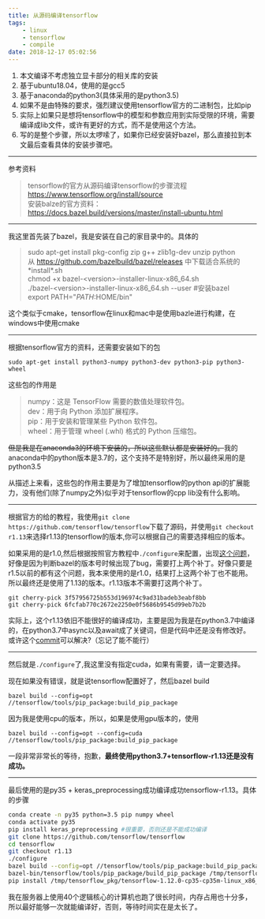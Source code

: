 ```yaml
---
title: 从源码编译tensorflow
tags: 
    - linux
    - tensorflow
    - compile
date: 2018-12-17 05:02:56
---
```


1. 本文编译不考虑独立显卡部分的相关库的安装
2. 基于ubuntu18.04，使用的是gcc5
3. 基于anaconda的python3(具体采用的是python3.5)
4. 如果不是由特殊的要求，强烈建议使用tensorflow官方的二进制包，比如pip
5. 实际上如果只是想将tensorflow中的模型和参数应用到实际受限的环境，需要编译成lib文件，或许有更好的方式，而不是使用这个方法。
6. 写的是整个步骤，所以太啰嗦了，如果你已经安装好bazel，那么直接拉到本文最后查看具体的安装步骤吧。

<!--more-->

----

参考资料  
> tensorflow的官方从源码编译tensorflow的步骤流程 https://www.tensorflow.org/install/source  
> 安装balze的官方资料： https://docs.bazel.build/versions/master/install-ubuntu.html  

----

我这里首先装了bazel，我是安装在自己的家目录中的。具体的  
> sudo apt-get install pkg-config zip g++ zlib1g-dev unzip python  
> 从 https://github.com/bazelbuild/bazel/releases 中下载适合系统的\*install\*.sh  
> chmod +x bazel-<version\>-installer-linux-x86_64.sh  
> ./bazel-<version\>-installer-linux-x86_64.sh --user #安装bazel  
> export PATH="$PATH:$HOME/bin"

这个类似于cmake，tensorflow在linux和mac中是使用bazle进行构建，在windows中使用cmake

----

根据tensorflow官方的资料，还需要安装如下的包  

`sudo apt-get install python3-numpy python3-dev python3-pip python3-wheel`

这些包的作用是
> numpy：这是 TensorFlow 需要的数值处理软件包。  
> dev：用于向 Python 添加扩展程序。  
> pip：用于安装和管理某些 Python 软件包。  
> wheel：用于管理 wheel (.whl) 格式的 Python 压缩包。

~~但是我是在anaconda3的环境下安装的，所以这些默认都是安装好的。~~我的anaconda中的python版本是3.7的，这个支持不是特别好，所以最终采用的是python3.5

从描述上来看，这些包的作用主要是为了增加tensorflow的python api的扩展能力，没有他们(除了numpy之外)似乎对于tensorflow的cpp lib没有什么影响。

----
根据官方的给的教程，我使用`git clone https://github.com/tensorflow/tensorflow`下载了源码，并使用`git checkout r1.13`来选择r1.13的tensorflow的版本,你可以根据自己的需要选择相应的版本。

如果采用的是r1.0,然后根据按照官方教程中`./configure`来配置，出现[这个问题](https://github.com/tensorflow/tensorflow/issues/16654)，好像是因为判断bazel的版本号时候出现了bug，需要打上两个补丁。好像只要是r1.5以前的都有这个问题，我本来使用的是r1.0，结果打上这两个补丁也不能用。所以最终还是使用了1.13的版本。r1.13版本不需要打这两个补丁。

`git cherry-pick 3f57956725b553d196974c9ad31badeb3eabf8bb`  
`git cherry-pick 6fcfab770c2672e2250e0f5686b9545d99eb7b2b`

实际上，这个r1.13依旧不能很好的编译成功，主要是因为我是在python3.7中编译的，在python3.7中async以及await成了关键词，但是代码中还是没有修改好。或许这个[commit](https://github.com/tensorflow/tensorflow/pull/21202/files)可以解决?（忘记了能不能行）

----

然后就是`./configure`了,我这里没有指定cuda，如果有需要，请一定要选择。

现在如果没有错误，就是说tensorflow配置好了，然后bazel build

`bazel build --config=opt //tensorflow/tools/pip_package:build_pip_package`  

因为我是使用cpu的版本，所以，如果是使用gpu版本的，使用

`bazel build --config=opt --config=cuda //tensorflow/tools/pip_package:build_pip_package `

一段非常非常长的等待，抱歉，**最终使用python3.7+tensorflow-r1.13还是没有成功。**

----
最后使用的是py35 + keras_preprocessing成功编译成功tensorflow-r1.13。具体的步骤
```bash
conda create -n py35 python=3.5 pip numpy wheel  
conda activate py35  
pip install keras_preprocessing #很重要，否则还是不能成功编译  
git clone https://github.com/tensorflow/tensorflow  
cd tensorflow  
git checkout r1.13  
./configure  
bazel build --config=opt //tensorflow/tools/pip_package:build_pip_package  
bazel-bin/tensorflow/tools/pip_package/build_pip_package /tmp/tensorflow_pkg
pip install /tmp/tensorflow_pkg/tensorflow-1.12.0-cp35-cp35m-linux_x86_64.whl
```

我在服务器上使用40个逻辑核心的计算机也跑了很长时间，内存占用也十分多，所以最好能够一次就能编译好，否则，等待时间实在是太长了。
